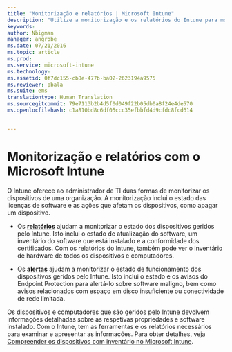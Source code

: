 ```yaml
---
title: "Monitorização e relatórios | Microsoft Intune"
description: "Utilize a monitorização e os relatórios do Intune para monitorizar o estado dos dispositivos da sua organização."
keywords: 
author: Nbigman
manager: angrobe
ms.date: 07/21/2016
ms.topic: article
ms.prod: 
ms.service: microsoft-intune
ms.technology: 
ms.assetid: 0f7dc155-cb8e-477b-ba02-2623194a9575
ms.reviewer: pbala
ms.suite: ems
translationtype: Human Translation
ms.sourcegitcommit: 79e7113b2b4d5f0d049f22b05db0a8f24e4de570
ms.openlocfilehash: c1a810bd8c6df05ccc35efbbfd4d9cfdc8fcd614


---
```


# Monitorização e relatórios com o Microsoft Intune
O Intune oferece ao administrador de TI duas formas de monitorizar os dispositivos de uma organização. A monitorização inclui o estado das licenças de software e as ações que afetam os dispositivos, como apagar um dispositivo.

-   Os **[relatórios](../deploy-use/understand-microsoft-intune-operations-by-using-reports.md)** ajudam a monitorizar o estado dos dispositivos geridos pelo Intune. Isto inclui o estado de atualização do software, um inventário do software que está instalado e a conformidade dos certificados.
     Com os relatórios do Intune, também pode ver o inventário de hardware de todos os dispositivos e computadores.

-   Os **[alertas](../deploy-use/get-notified-by-alerts.md)** ajudam a monitorizar o estado de funcionamento dos dispositivos geridos pelo Intune. Isto inclui o estado e os avisos do Endpoint Protection para alertá-lo sobre software maligno, bem como avisos relacionados com espaço em disco insuficiente ou conectividade de rede limitada.

Os dispositivos e computadores que são geridos pelo Intune devolvem informações detalhadas sobre as respetivas propriedades e software instalado. Com o Intune, tem as ferramentas e os relatórios necessários para examinar e apresentar as informações. Para obter detalhes, veja [Compreender os dispositivos com inventário no Microsoft Intune](../deploy-use/understand-your-devices-with-inventory-in-microsoft-intune.md).



<!--HONumber=Aug16_HO3-->


